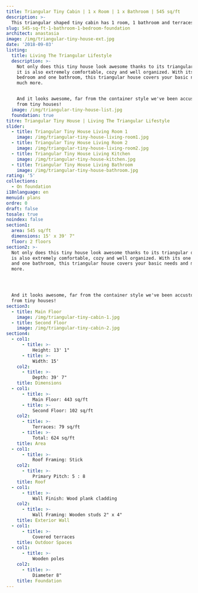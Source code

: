 ```yaml
---
title: Triangular Tiny Cabin | 1 x Room | 1 x Bathroom | 545 sq/ft
description: >-
  This triangular shaped tiny cabin has 1 room, 1 bathroom and terraces, for a total of 624 sq/ft, with 545 habitable sq/ft. It is built on wooden poles with a diameter of 8".
slug: 545-sq-ft-1-bathroom-1-bedroom-foundation
architect: anastasia
image: /img/triangular-tiny-house-ext.jpg
date: '2018-09-03'
listing:
  title: Living The Triangular Lifestyle
  description: >-
    Not only does this tiny house look awesome thanks to its triangular design,
    it is also extremely comfortable, cozy and well organized. With its one
    bedroom and one bathroom, this triangular house covers your basic needs and
    much more. 


    And it looks awesome, far from the container style we've been accustomed to
    from tiny houses!
  image: /img/triangular-tiny-house-list.jpg
  foundation: true
titre: Triangular Tiny House | Living The Triangular Lifestyle
slider:
  - title: Triangular Tiny House Living Room 1
    image: /img/triangular-tiny-house-living-room1.jpg
  - title: Triangular Tiny House Living Room 2
    image: /img/triangular-tiny-house-living-room2.jpg
  - title: Triangular Tiny House Living Kitchen
    image: /img/triangular-tiny-house-kitchen.jpg
  - title: Triangular Tiny House Living Bathroom
    image: /img/triangular-tiny-house-bathroom.jpg
rating: '5'
collections:
  - On foundation
i18nlanguage: en
menuid: plans
ordre: 0
draft: false
tosale: true
noindex: false
section1:
  area: 545 sq/ft
  dimensions: 15' x 39' 7"
  floor: 2 floors
section2: >-
  Not only does this tiny house look awesome thanks to its triangular design, it
  is also extremely comfortable, cozy and well organized. With its one bedroom
  and one bathroom, this triangular house covers your basic needs and much
  more. 




  And it looks awesome, far from the container style we've been accustomed to
  from tiny houses!
section3:
  - title: Main Floor
    image: /img/triangular-tiny-cabin-1.jpg
  - title: Second Floor
    image: /img/triangular-tiny-cabin-2.jpg
section4:
  - col1:
      - title: >-
          Height: 13' 1"
      - title: >-
          Width: 15'
    col2:
      - title: >-
          Depth: 39' 7"
    title: Dimensions
  - col1:
      - title: >-
          Main Floor: 443 sq/ft
      - title: >-
          Second Floor: 102 sq/ft
    col2:
      - title: >-
          Terraces: 79 sq/ft
      - title: >-
          Total: 624 sq/ft
    title: Area
  - col1:
      - title: >-
          Roof Framing: Stick
    col2:
      - title: >-
          Primary Pitch: 5 : 8
    title: Roof
  - col1:
      - title: >-
          Wall Finish: Wood plank cladding
    col2:
      - title: >-
          Wall Framing: Wooden studs 2" x 4"
    title: Exterior Wall 
  - col1:
      - title: >-
          Covered terraces
    title: Outdoor Spaces
  - col1:
      - title: >-
          Wooden poles
    col2:
      - title: >- 
          Diameter 8"
    title: Foundation
---
```


